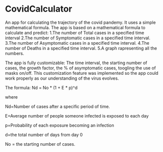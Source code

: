 # CovidCalculator
An app for calculating the trajectory of the covid pandemy. It uses a simple mathematical formula.
The app is based on a mathematical formula to calculate and predict:
1.The number of Total cases in a specified time interval
2.The number of Symptomatic cases in a specified time interval.
3.The number of Asymptomatic cases in a specified time interval.
4.The number of Deaths in a specified time interval.
5.A graph rapresenting all the numbers.

The app is fully customizable: The time interval, the starting number of cases, the growth factor, the % of asymptomatic cases, toogling the use of masks on/off. 
This customization feature was implemented so the app could work properly as our understanding of the virus evolves.

The formula:
Nd = No * (1 + E * p)^d

where

Nd=Number of cases after a specific period of time.

E=Average number of people someone infected is exposed to each day

p=Probability of each exposure becoming an infection

d=the total number of days from day 0

No = the starting number of cases.



